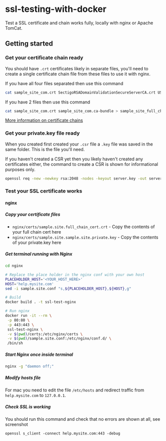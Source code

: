 # ssl-testing-with-docker

Test a SSL certificate and chain works fully, locally with nginx or Apache TomCat.

## Getting started

### Get your certificate chain ready

You should have `.crt` certificates likely in separate files, you'll need to create a single certificate chain file from these files to use it with nginx.

If you have all four files separated then use this command

```bash
cat sample_site_com.crt SectigoRSADomainValidationSecureServerCA.crt USERTrustRSAAddTrustCA.crt AddTrustExternalCARoot.crt > sample_site_full_chain.crt
```

If you have 2 files then use this command

```bash
cat sample_site_com.crt sample_site_com.ca-bundle > sample_site_full_chain.crt
```

[More information on certificate chains](https://medium.com/two-cents/certificate-chain-example-e37d68c3a3f0)

### Get your private.key file ready

When you created first created your `.csr` file a `.key` file was saved in the same folder. This is the file you'll need.

If you haven't created a CSR yet then you likely haven't created any certificates either, the command to create a CSR is shown for informational purposes only.

```bash
openssl req -new -newkey rsa:2048 -nodes -keyout server.key -out server.csr
```

### Test your SSL certificate works

#### nginx

##### Copy your certificate files

- `nginx/certs/sample.site.full_chain_cert.crt` - Copy the contents of your full chain cert here
- `nginx/certs/sample.site.sample.site.private.key` - Copy the contents of your private.key here

##### Get terminal running with Nginx

```bash
cd nginx

# Replace the place holder in the nginx conf with your own host
PLACEHOLDER_HOST='<YOUR_HOST_HERE>'
HOST='help.mysite.com'
sed -i sample.site.conf "s,${PLACEHOLDER_HOST},${HOST},g"

# Build
docker build . -t ssl-test-nginx

# Run nginx
docker run -it --rm \
 -p 80:80 \
 -p 443:443 \
 ssl-test-nginx \
 -v $(pwd)/certs:/etc/nginx/certs \
 -v $(pwd)/sample.site.conf:/etc/nginx/conf.d/ \
 /bin/sh
```

##### Start Nginx once inside terminal

```bash
nginx -g "daemon off;"
```

##### Modify hosts file

For mac you need to edit the file `/etc/hosts` and redirect traffic from `help.mysite.com` to `127.0.0.1`.

##### Check SSL is working

You should run this command and check that no errors are shown at all, see screenshot

```
openssl s_client -connect help.mysite.com:443 -debug
```
